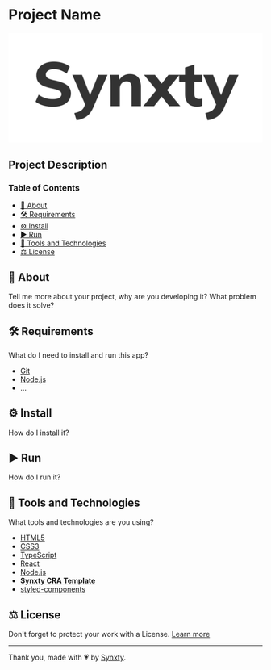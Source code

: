 <!-- omit in toc -->
# Project Name

<img src=".github/assets/banner.png" />

<!-- omit in toc -->
## Project Description

<!-- omit in toc -->
### Table of Contents

- [📃 About](#-about)
- [🛠️ Requirements](#️-requirements)
- [⚙️ Install](#️-install)
- [▶️ Run](#️-run)
- [🚀 Tools and Technologies](#-tools-and-technologies)
- [⚖️ License](#️-license)

## 📃 About

Tell me more about your project, why are you developing it? What problem does it solve?

## 🛠️ Requirements

What do I need to install and run this app?

- [Git](https://git-scm.com/)
- [Node.js](https://nodejs.org/en/)
- ...

## ⚙️ Install

How do I install it?

## ▶️ Run

How do I run it?

## 🚀 Tools and Technologies

What tools and technologies are you using?

- [HTML5](https://developer.mozilla.org/pt-PT/docs/Web/HTML/HTML5)
- [CSS3](https://www.w3schools.com/css/)
- [TypeScript](https://www.typescriptlang.org/)
- [React](https://reactjs.org/)
- [Node.js](https://nodejs.org/en/)
- **[Synxty CRA Template](https://www.npmjs.com/package/@synxty/cra-template-react-template)**
- [styled-components](https://styled-components.com/)

## ⚖️ License

Don't forget to protect your work with a License. [Learn more](https://docs.github.com/en/github/creating-cloning-and-archiving-repositories/licensing-a-repository)

___

Thank you, made with 💗 by [Synxty](https://github.com/synxty).
